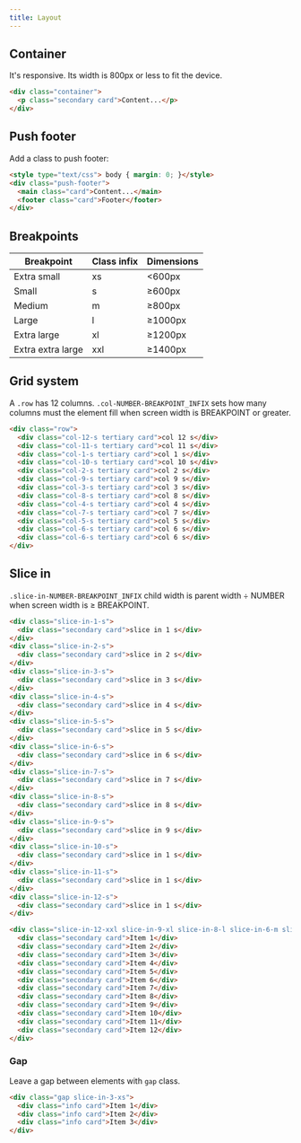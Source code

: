 ```yaml
---
title: Layout
---
```


## Container

It's responsive. Its width is 800px or less to fit the device.

```html
<div class="container">
  <p class="secondary card">Content...</p>
</div>
```

## Push footer

Add a class to push footer:

```html
<style type="text/css"> body { margin: 0; }</style>
<div class="push-footer">
  <main class="card">Content...</main>
  <footer class="card">Footer</footer>
</div>
```

## Breakpoints 

| Breakpoint |  Class infix | Dimensions |
| ---------- |--------------|------------|
| Extra small | xs |  <600px |
| Small | s |  ≥600px |
| Medium | m |  ≥800px |
| Large | l | ≥1000px |
| Extra large | xl |  ≥1200px |
| Extra extra large | xxl | ≥1400px |


## Grid system

A `.row` has 12 columns. `.col-NUMBER-BREAKPOINT_INFIX` sets how many columns must the element fill when screen width is BREAKPOINT or greater.

```html
<div class="row">
  <div class="col-12-s tertiary card">col 12 s</div>
  <div class="col-11-s tertiary card">col 11 s</div>
  <div class="col-1-s tertiary card">col 1 s</div>
  <div class="col-10-s tertiary card">col 10 s</div>
  <div class="col-2-s tertiary card">col 2 s</div>
  <div class="col-9-s tertiary card">col 9 s</div>
  <div class="col-3-s tertiary card">col 3 s</div>
  <div class="col-8-s tertiary card">col 8 s</div>
  <div class="col-4-s tertiary card">col 4 s</div>
  <div class="col-7-s tertiary card">col 7 s</div>
  <div class="col-5-s tertiary card">col 5 s</div>
  <div class="col-6-s tertiary card">col 6 s</div>
  <div class="col-6-s tertiary card">col 6 s</div>
</div>
```

## Slice in

`.slice-in-NUMBER-BREAKPOINT_INFIX` child width is parent width ÷ NUMBER when screen width is ≥ BREAKPOINT.

```html
<div class="slice-in-1-s">
  <div class="secondary card">slice in 1 s</div>
</div>
<div class="slice-in-2-s">
  <div class="secondary card">slice in 2 s</div>
</div>
<div class="slice-in-3-s">
  <div class="secondary card">slice in 3 s</div>
</div>
<div class="slice-in-4-s">
  <div class="secondary card">slice in 4 s</div>
</div>
<div class="slice-in-5-s">
  <div class="secondary card">slice in 5 s</div>
</div>
<div class="slice-in-6-s">
  <div class="secondary card">slice in 6 s</div>
</div>
<div class="slice-in-7-s">
  <div class="secondary card">slice in 7 s</div>
</div>
<div class="slice-in-8-s">
  <div class="secondary card">slice in 8 s</div>
</div>
<div class="slice-in-9-s">
  <div class="secondary card">slice in 9 s</div>
</div>
<div class="slice-in-10-s">
  <div class="secondary card">slice in 1 s</div>
</div>
<div class="slice-in-11-s">
  <div class="secondary card">slice in 1 s</div>
</div>
<div class="slice-in-12-s">
  <div class="secondary card">slice in 1 s</div>
</div>
```

```html
<div class="slice-in-12-xxl slice-in-9-xl slice-in-8-l slice-in-6-m slice-in-4-s slice-in-3-xs">
  <div class="secondary card">Item 1</div>
  <div class="secondary card">Item 2</div>
  <div class="secondary card">Item 3</div>
  <div class="secondary card">Item 4</div>
  <div class="secondary card">Item 5</div>
  <div class="secondary card">Item 6</div>
  <div class="secondary card">Item 7</div>
  <div class="secondary card">Item 8</div>
  <div class="secondary card">Item 9</div>
  <div class="secondary card">Item 10</div>
  <div class="secondary card">Item 11</div>
  <div class="secondary card">Item 12</div>
</div>
```

### Gap

Leave a gap between elements with `gap` class.

```html
<div class="gap slice-in-3-xs">
  <div class="info card">Item 1</div>
  <div class="info card">Item 2</div>
  <div class="info card">Item 3</div>
</div>
```